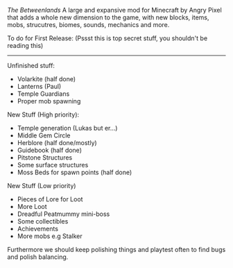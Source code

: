 *The Betweenlands*
A large and expansive mod for Minecraft by Angry Pixel that adds a whole new dimension to the game, with new blocks, items, mobs, strucutres, biomes, sounds, mechanics and more.

To do for First Release:
(Pssst this is top secret stuff, you shouldn't be reading this)
_____________________________________________________________________

Unfinished stuff:
- Volarkite (half done)
- Lanterns (Paul)
- Temple Guardians
- Proper mob spawning

New Stuff (High priority):
- Temple generation (Lukas but er...)
- Middle Gem Circle
- Herblore (half done/mostly)
- Guidebook (half done)
- Pitstone Structures
- Some surface structures
- Moss Beds for spawn points (half done)

New Stuff (Low priority)
- Pieces of Lore for Loot
- More Loot
- Dreadful Peatmummy mini-boss
- Some collectibles
- Achievements
- More mobs e.g Stalker

Furthermore we should keep polishing things and playtest often to find bugs and polish balancing.
